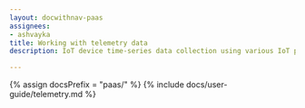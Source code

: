 ```yaml
---
layout: docwithnav-paas
assignees:
- ashvayka
title: Working with telemetry data
description: IoT device time-series data collection using various IoT protocols and IoT Hub telemetry feature

---
```


{% assign docsPrefix = "paas/" %}
{% include docs/user-guide/telemetry.md %}
